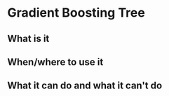 # Gradient Boosting Tree

## What is it 

## When/where to use it 

## What it can do and what it can't do

